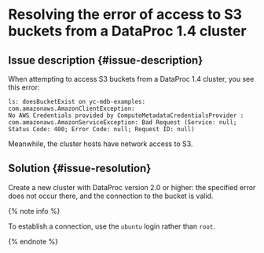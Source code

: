 # Resolving the error of access to S3 buckets from a DataProc 1.4 cluster



## Issue description {#issue-description}

When attempting to access S3 buckets from a DataProc 1.4 cluster, you see this error:
```
ls: doesBucketExist on yc-mdb-examples: com.amazonaws.AmazonClientException:
No AWS Credentials provided by ComputeMetadataCredentialsProvider : com.amazonaws.AmazonServiceException: Bad Request (Service: null; Status Code: 400; Error Code: null; Request ID: null)
```
Meanwhile, the cluster hosts have network access to S3.

## Solution {#issue-resolution}

Create a new cluster with DataProc version 2.0 or higher: the specified error does not occur there, and the connection to the bucket is valid.

{% note info %}

To establish a connection, use the `ubuntu` login rather than `root`.

{% endnote %}
